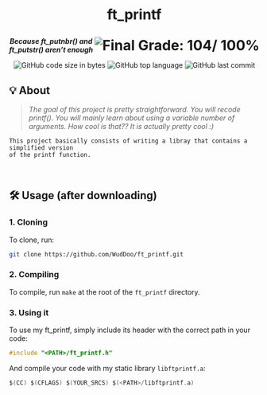 <h1>
	<p align="center">ft_printf</p>
	<img align="right" alt="Final Grade: 104/ 100%" src="https://img.shields.io/badge/-%20104%20%2F%20100-success">
</h1>
<p align="center">
	<b><i>Because ft_putnbr() and ft_putstr() aren’t enough</b></i>
</p>
<p align="center">
	<img alt="GitHub code size in bytes" src="https://img.shields.io/github/languages/code-size/WudDoo/ft_printf">
	<img alt="GitHub top language" src="https://img.shields.io/github/languages/top/WudDoo/ft_printf">
	<img alt="GitHub last commit" src="https://img.shields.io/github/last-commit/WudDoo/ft_printf">
</p>

## 💡 About

> _The goal of this project is pretty straightforward. You will recode printf().
You will mainly learn about using a variable number of arguments. How cool is that??
It is actually pretty cool :)_

	This project basically consists of writing a libray that contains a simplified version
	of the printf function.
<br>

## 🛠️ Usage (after downloading)

### **1. Cloning**

To clone, run:
```ZSH
git clone https://github.com/WudDoo/ft_printf.git
```

### **2. Compiling**

To compile, run `make` at the root of the `ft_printf` directory.


### **3. Using it**

To use my ft_printf, simply include its header with the correct path in your code:

```C
#include "<PATH>/ft_printf.h"
```

And compile your code with my static library `libftprintf.a`:

```C
$(CC) $(CFLAGS) $(YOUR_SRCS) $(<PATH>/libftprintf.a)
```
